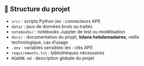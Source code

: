 ## 📁 Structure du projet

- `src/` : scripts Python (ex : connecteurs API)
- `data/` : jeux de données bruts ou traités
- `notebooks/` : notebooks Jupyter de test ou modélisation
- `docs/` : documentation du projet, **bilans hebdomadaires**, veille technologique, cas d’usage
- `.env` : variables sensibles (ex : clés API)
- `requirements.txt` : bibliothèques nécessaires
- `README.md` : description globale du projet

